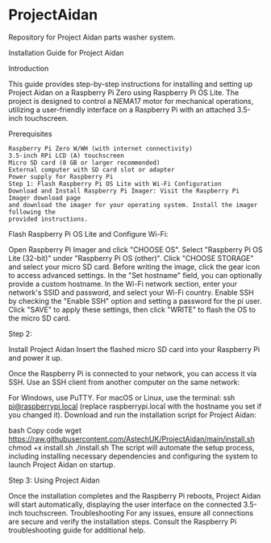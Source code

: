 # ProjectAidan
Repository for Project Aidan parts washer system.

Installation Guide for Project Aidan


  
  Introduction

This guide provides step-by-step instructions for installing and setting up Project Aidan on a Raspberry Pi Zero using Raspberry Pi OS Lite. The project is designed to control a NEMA17 motor for mechanical operations, utilizing a user-friendly interface on a Raspberry Pi with an attached 3.5-inch touchscreen.

 Prerequisites

    Raspberry Pi Zero W/WH (with internet connectivity)
    3.5-inch RPi LCD (A) touchscreen
    Micro SD card (8 GB or larger recommended)  
    External computer with SD card slot or adapter
    Power supply for Raspberry Pi
    Step 1: Flash Raspberry Pi OS Lite with Wi-Fi Configuration
    Download and Install Raspberry Pi Imager: Visit the Raspberry Pi Imager download page 
    and download the imager for your operating system. Install the imager following the 
    provided instructions.

 Flash Raspberry Pi OS Lite and Configure Wi-Fi:

Open Raspberry Pi Imager and click "CHOOSE OS".
Select "Raspberry Pi OS Lite (32-bit)" under "Raspberry Pi OS (other)".
Click "CHOOSE STORAGE" and select your micro SD card.
Before writing the image, click the gear icon to access advanced settings.
In the "Set hostname" field, you can optionally provide a custom hostname.
In the Wi-Fi network section, enter your network's SSID and password, and select your Wi-Fi country.
Enable SSH by checking the "Enable SSH" option and setting a password for the pi user.
Click "SAVE" to apply these settings, then click "WRITE" to flash the OS to the micro SD card.


 Step 2: 

Install Project Aidan
Insert the flashed micro SD card into your Raspberry Pi and power it up.

Once the Raspberry Pi is connected to your network, you can access it via SSH. Use an SSH client from another computer on the same network:

For Windows, use PuTTY.
For macOS or Linux, use the terminal: ssh pi@raspberrypi.local (replace raspberrypi.local with the hostname you set if you changed it).
Download and run the installation script for Project Aidan:

bash
Copy code
wget https://raw.githubusercontent.com/AstechUK/ProjectAidan/main/install.sh
chmod +x install.sh
./install.sh
The script will automate the setup process, including installing necessary dependencies and configuring the system to launch Project Aidan on startup.

 Step 3: Using Project Aidan

Once the installation completes and the Raspberry Pi reboots, Project Aidan will start automatically, displaying the user interface on the connected 3.5-inch touchscreen.
Troubleshooting
For any issues, ensure all connections are secure and verify the installation steps. Consult the Raspberry Pi troubleshooting guide for additional help.



